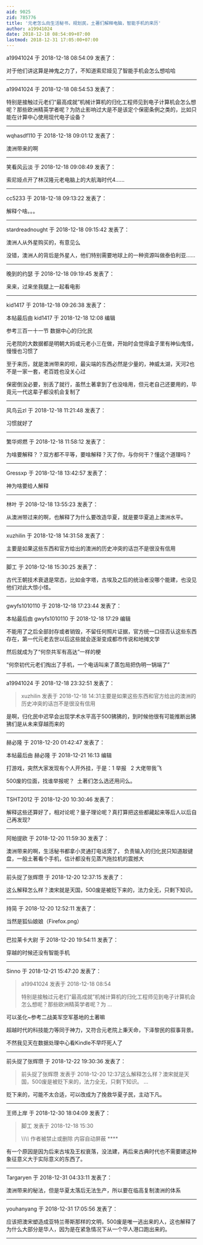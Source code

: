 ```yaml
---
aid: 9025
zid: 785776
title: '元老怎么向生活秘书，规划民，土著们解释电脑，智能手机的来历'
author: a19941024
date: 2018-12-18 08:54:09+07:00
lastmod: 2018-12-31 17:05:00+07:00
---
```


a19941024 于 2018-12-18 08:54:09 发表了：

对于他们讲这算是神鬼之力了，不知道索尼娅见了智能手机会怎么想哈哈

---------

a19941024 于 2018-12-18 08:54:53 发表了：

特别是接触过元老们“最高成就”机械计算机的归化工程师见到电子计算机会怎么想呢？那些欧洲精英学者呢？为防止影响过大是不是该定个保密条例之类的，比如只能在计算中心使用现代电子设备？

---------

wqhasdf110 于 2018-12-18 09:01:12 发表了：

澳洲带来的啊

---------

笑看风云淡 于 2018-12-18 09:08:49 发表了：

索尼娅点开了林汉隆元老电脑上的大航海时代4……

---------

cc5233 于 2018-12-18 09:13:22 发表了：

解释个啥。。。

---------

stardreadnought 于 2018-12-18 09:15:42 发表了：

澳洲人从外星购买的，有意见么

没错，澳洲人的背后是外星人，他们特别需要地球上的一种资源叫做泰伯利亚……

---------

晚到的约瑟 于 2018-12-18 09:19:45 发表了：

来来，过来坐我腿上一起看电影

---------

kid1417 于 2018-12-18 09:26:38 发表了：

本帖最后由 kid1417 于 2018-12-18 12:08 编辑 

参考三百一十一节 数据中心的归化民

元老院的大数据都是明朝大妈或元老小三在做，开始时会觉得盒子里有神仙鬼怪，慢慢也习惯了

至于来历，就是澳洲带来的呗，最尖端的东西必然是少量的，神威太湖，天河2也不是一家一套，老百姓也没关心过

保密倒没必要，别丢了就行，虽然土著拿到了也没啥用，但元老自己还要用的，毕竟元一代这辈子都没机会复制了

---------

风鸟云zl 于 2018-12-18 11:21:48 发表了：

习惯就好了

---------

繁华烬燃 于 2018-12-18 11:58:12 发表了：

为啥要解释？？双方都不平等，要啥解释？灭了你，与你何干？懂这个道理吗？

---------

Gressxp 于 2018-12-18 13:42:57 发表了：

神为啥要给人解释

---------

林叶 于 2018-12-18 13:55:23 发表了：

从澳洲带过来的啊，也解释了为什么要改造华夏，就是要华夏追上澳洲水平。

---------

xuzhilin 于 2018-12-18 14:31:58 发表了：

主要是如果这些东西和官方给出的澳洲的历史冲突的话岂不是很没有信用

---------

脚工 于 2018-12-18 15:30:25 发表了：

古代王朝技术衰退是常态，比如金字塔，古埃及之后的统治者没哪个能建，也没见他们对此大惊小怪。

---------

gwyfs1010110 于 2018-12-18 17:23:44 发表了：

本帖最后由 gwyfs1010110 于 2018-12-18 17:29 编辑 

不能用了之后全部封存或者销毁，不留任何照片证据，官方统一口径否认这些东西存在，第一代元老去世以后这些就会逐渐变成都市传说和地摊文学

然后就成为了“何奈共军有高达”一样的梗

“何奈初代元老们掏出了手机，一个电话叫来了蒸包局把伪明一锅端了”

---------

a19941024 于 2018-12-18 23:32:51 发表了：

> xuzhilin 发表于 2018-12-18 14:31主要是如果这些东西和官方给出的澳洲的历史冲突的话岂不是很没有信用



是啊，归化民中迟早会出现学术水平高于500狒狒的，到时候他很有可能推断出狒狒们是从未来穿越而来的

---------

赫必隆 于 2018-12-20 01:42:47 发表了：

本帖最后由 赫必隆 于 2018-12-21 16:13 编辑 

打游戏，突然大家发现有个人开外挂，于是：1 举报   2 大佬带我飞  

500废的位面，找谁举报呢？  土著们怎么选还用问么。

---------

TSHT2012 于 2018-12-20 10:30:46 发表了：

解释这些还算好了，相对论呢？量子理论呢？真打算把这些都藏起来等后人以后自己再发现?

---------

阿帕提欧 于 2018-12-20 11:59:30 发表了：

澳洲带来的啊，生活秘书都拿小灵通打电话煲了， 负责输入的归化民只知道敲键盘，一般土著看个手机，估计都没有见蒸汽拖拉机的震撼大

---------

前头捉了张辉瓒 于 2018-12-20 12:37:15 发表了：

这么解释怎么样？澳宋就是天国，500废是被贬下来的，法力全无，只剩下知识。

---------

持简 于 2018-12-20 12:52:11 发表了：

当然是狐仙娘娘（Firefox.png）

---------

巴拉莱卡大尉 于 2018-12-20 19:54:11 发表了：

穿越的时候还没有智能手机

---------

Sinno 于 2018-12-21 15:47:20 发表了：

> a19941024 发表于 2018-12-18 08:54
> 
> 特别是接触过元老们“最高成就”机械计算机的归化工程师见到电子计算机会怎么想呢？那些欧洲精英学者呢？为 ...



可以圣化~参考二战美军空军基地的土著嘛

超越时代的科技能力等同于神力，又符合元老院上秉天命，下泽黎民的叙事背景。

不然我见天在数据处理中心看Kindle不早吓死人了

---------

前头捉了张辉瓒 于 2018-12-22 19:30:36 发表了：

> 前头捉了张辉瓒 发表于 2018-12-20 12:37这么解释怎么样？澳宋就是天国，500废是被贬下来的，法力全无，只剩下知识。 ...



贬下来的，可能不太合适，可以改成为了挽救华夏子民，主动下凡。

---------

王师上岸 于 2018-12-30 18:04:09 发表了：

> 脚工 发表于 2018-12-18 15:30
> 
> \\*\\*\\*\\* 作者被禁止或删除 内容自动屏蔽 \*\*\*\*



有一个原因是因为后来古埃及王权衰落，没法建，再后来古典时代也不需要建这种象征意义大于实际意义的东西了。

---------

Targaryen 于 2018-12-31 04:33:11 发表了：

澳洲带来的秘法，但是华夏太落后无法生产，所以要在临高复制澳洲的体系

---------

youhanyang 于 2018-12-31 17:05:56 发表了：

应该把澳宋塑造成亚特兰蒂斯那样的文明，500废是唯一逃出来的人，这也解释了为什么大部分是华人，因为是在紧急情况下从一个华人港口跑出来的。

---------

